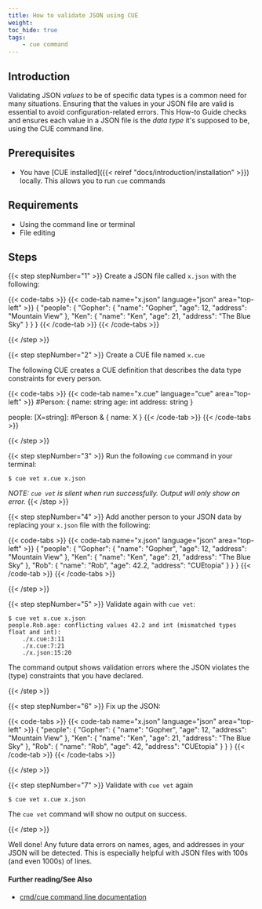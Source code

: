 ```yaml
---
title: How to validate JSON using CUE
weight:
toc_hide: true
tags:
    - cue command
---
```


## Introduction

Validating JSON _values_ to be of specific data types is a common need for many
situations. Ensuring that the values in your JSON file are valid is essential
to avoid configuration-related errors. This How-to Guide checks and ensures
each value in a JSON file is the _data type_ it's supposed to be, using the CUE
command line.

## Prerequisites

-   You have [CUE installed]({{< relref "docs/introduction/installation" >}})
    locally. This allows you to run `cue` commands

## Requirements

-   Using the command line or terminal
-   File editing

## Steps

{{< step stepNumber="1" >}}
Create a JSON file called `x.json` with the following:

{{< code-tabs >}}
{{< code-tab name="x.json" language="json" area="top-left" >}}
{
    "people": {
        "Gopher": {
            "name": "Gopher",
            "age": 12,
            "address": "Mountain View"
        },
        "Ken": {
            "name": "Ken",
            "age": 21,
            "address": "The Blue Sky"
        }
    }
}
{{< /code-tab >}}
{{< /code-tabs >}}

{{< /step >}}


{{< step stepNumber="2" >}}
Create a CUE file named `x.cue`

The following CUE creates a CUE definition that describes the data type
constraints for every person.

{{< code-tabs >}}
{{< code-tab name="x.cue" language="cue" area="top-left" >}}
#Person: {
	name:    string
	age:     int
	address: string
}

people: [X=string]: #Person & {
	name: X
}
{{< /code-tab >}}
{{< /code-tabs >}}

{{< /step >}}

{{< step stepNumber="3" >}}
Run the following `cue` command in your terminal:

```text { title="TERMINAL" codeToCopy="Y3VlIHZldCB4LmN1ZSB4Lmpzb24=" }
$ cue vet x.cue x.json
```

_NOTE: `cue vet` is silent when run successfully. Output will only show on error._
{{< /step >}}

{{< step stepNumber="4" >}}
Add another person to your JSON data by replacing your `x.json` file with the
following:

{{< code-tabs >}}
{{< code-tab name="x.json" language="json" area="top-left" >}}
{
    "people": {
        "Gopher": {
            "name": "Gopher",
            "age": 12,
            "address": "Mountain View"
        },
        "Ken": {
            "name": "Ken",
            "age": 21,
            "address": "The Blue Sky"
        },
        "Rob": {
            "name": "Rob",
            "age": 42.2,
            "address": "CUEtopia"
        }
    }
}
{{< /code-tab >}}
{{< /code-tabs >}}

{{< /step >}}

{{< step stepNumber="5" >}}
Validate again with `cue vet`:

```text { title="TERMINAL" codeToCopy="Y3VlIHZldCB4LmN1ZSB4Lmpzb24=" }
$ cue vet x.cue x.json
people.Rob.age: conflicting values 42.2 and int (mismatched types float and int):
    ./x.cue:3:11
    ./x.cue:7:21
    ./x.json:15:20
```

The command output shows validation errors where the JSON violates
the (type) constraints that you have declared.

{{< /step >}}

{{< step stepNumber="6" >}}
Fix up the JSON:

{{< code-tabs >}}
{{< code-tab name="x.json" language="json" area="top-left" >}}
{
    "people": {
        "Gopher": {
            "name": "Gopher",
            "age": 12,
            "address": "Mountain View"
        },
        "Ken": {
            "name": "Ken",
            "age": 21,
            "address": "The Blue Sky"
        },
        "Rob": {
            "name": "Rob",
            "age": 42,
            "address": "CUEtopia"
        }
    }
}
{{< /code-tab >}}
{{< /code-tabs >}}

{{< /step >}}

{{< step stepNumber="7" >}}
Validate with `cue vet` again

```text { title="TERMINAL" codeToCopy="Y3VlIHZldCB4LmN1ZSB4Lmpzb24=" }
$ cue vet x.cue x.json
```

The `cue vet` command will show no output on success.

{{< /step >}}

Well done! Any future data errors on names, ages, and addresses in your JSON
will be detected. This is especially helpful with JSON files with 100s (and
even 1000s) of lines.

#### Further reading/See Also

-   [cmd/cue command line documentation](https://cue.googlesource.com/cue/+/refs/tags/v0.2.0/doc/cmd/cue.md)
